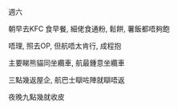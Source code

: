週六

朝早去KFC 食早餐, 細佬食通粉, 鬆餅, 薯飯都唔夠飽

唔理, 照去OP, 但航唔太肯行, 成程抱

主要睇熊貓同坐纜車, 航最鍾意坐纜車

三點幾返屋企, 航巴士瞓咗陣就瞓唔返

夜晚九點幾就收皮
